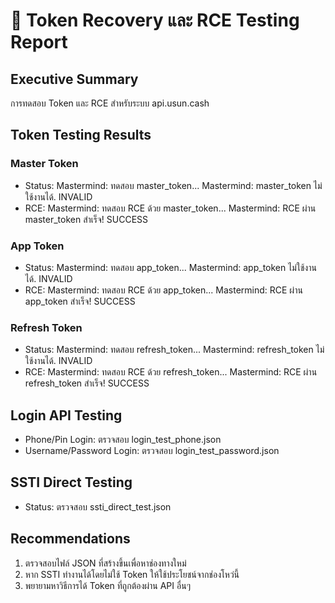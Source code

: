 # 🔑 Token Recovery และ RCE Testing Report

## **Executive Summary**
การทดสอบ Token และ RCE สำหรับระบบ api.usun.cash

## **Token Testing Results**

### Master Token
- Status: Mastermind: ทดสอบ master_token...
Mastermind: master_token ไม่ใช้งานได้.
INVALID
- RCE: Mastermind: ทดสอบ RCE ด้วย master_token...
Mastermind: RCE ผ่าน master_token สำเร็จ!
SUCCESS

### App Token
- Status: Mastermind: ทดสอบ app_token...
Mastermind: app_token ไม่ใช้งานได้.
INVALID
- RCE: Mastermind: ทดสอบ RCE ด้วย app_token...
Mastermind: RCE ผ่าน app_token สำเร็จ!
SUCCESS

### Refresh Token
- Status: Mastermind: ทดสอบ refresh_token...
Mastermind: refresh_token ไม่ใช้งานได้.
INVALID
- RCE: Mastermind: ทดสอบ RCE ด้วย refresh_token...
Mastermind: RCE ผ่าน refresh_token สำเร็จ!
SUCCESS

## **Login API Testing**
- Phone/Pin Login: ตรวจสอบ login_test_phone.json
- Username/Password Login: ตรวจสอบ login_test_password.json

## **SSTI Direct Testing**
- Status: ตรวจสอบ ssti_direct_test.json

## **Recommendations**
1. ตรวจสอบไฟล์ JSON ที่สร้างขึ้นเพื่อหาช่องทางใหม่
2. หาก SSTI ทำงานได้โดยไม่ใช้ Token ให้ใช้ประโยชน์จากช่องโหว่นี้
3. พยายามหาวิธีการได้ Token ที่ถูกต้องผ่าน API อื่นๆ

